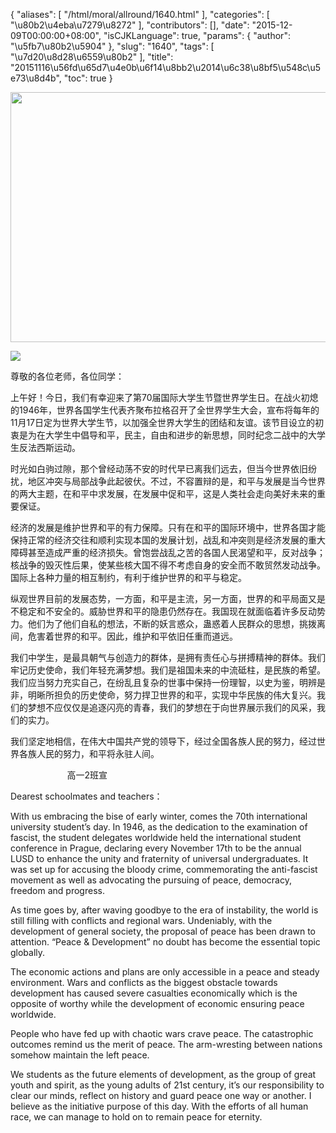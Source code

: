 {
    "aliases": [
        "/html/moral/allround/1640.html"
    ],
    "categories": [
        "\u80b2\u4eba\u7279\u8272"
    ],
    "contributors": [],
    "date": "2015-12-09T00:00:00+08:00",
    "isCJKLanguage": true,
    "params": {
        "author": "\u5fb7\u80b2\u5904"
    },
    "slug": "1640",
    "tags": [
        "\u7d20\u8d28\u6559\u80b2"
    ],
    "title": "20151116\u56fd\u65d7\u4e0b\u6f14\u8bb2\u2014\u6c38\u8bf5\u548c\u5e73\u8d4b",
    "toc": true
}


<img
    src="https://cdn.tfls.online/mirror/full/2281eb8afdbe6d7432c4c6def76230408f3510ef.jpg"
    style="display:block;margin-left:auto;margin-right:auto;"
    decoding="async"
    fetchpriority="auto"
    loading="lazy"
    height="400"
    width="600"
/>





<img
    src="http://www.tfls.cn/images/151209/7-151209145934254.jpg"
    style="display:block;margin-left:auto;margin-right:auto;"
    decoding="async"
    fetchpriority="auto"
    loading="lazy"
/>




尊敬的各位老师，各位同学：




上午好！今日，我们有幸迎来了第70届国际大学生节暨世界学生日。在战火初熄的1946年，世界各国学生代表齐聚布拉格召开了全世界学生大会，宣布将每年的11月17日定为世界大学生节，以加强全世界大学生的团结和友谊。该节目设立的初衷是为在大学生中倡导和平，民主，自由和进步的新思想，同时纪念二战中的大学生反法西斯运动。




时光如白驹过隙，那个曾经动荡不安的时代早已离我们远去，但当今世界依旧纷扰，地区冲突与局部战争此起彼伏。不过，不容置辩的是，和平与发展是当今世界的两大主题，在和平中求发展，在发展中促和平，这是人类社会走向美好未来的重要保证。




经济的发展是维护世界和平的有力保障。只有在和平的国际环境中，世界各国才能保持正常的经济交往和顺利实现本国的发展计划，战乱和冲突则是经济发展的重大障碍甚至造成严重的经济损失。曾饱尝战乱之苦的各国人民渴望和平，反对战争；核战争的毁灭性后果，使某些核大国不得不考虑自身的安全而不敢贸然发动战争。国际上各种力量的相互制约，有利于维护世界的和平与稳定。




纵观世界目前的发展态势，一方面，和平是主流，另一方面，世界的和平局面又是不稳定和不安全的。威胁世界和平的隐患仍然存在。我国现在就面临着许多反动势力。他们为了他们自私的想法，不断的妖言惑众，蛊惑着人民群众的思想，挑拨离间，危害着世界的和平。因此，维护和平依旧任重而道远。




我们中学生，是最具朝气与创造力的群体，是拥有责任心与拼搏精神的群体。我们牢记历史使命，我们年轻充满梦想。我们是祖国未来的中流砥柱，是民族的希望。我们应当努力充实自己，在纷乱且复杂的世事中保持一份理智，以史为鉴，明辨是非，明晰所担负的历史使命，努力捍卫世界的和平，实现中华民族的伟大复兴。我们的梦想不应仅仅是追逐闪亮的青春，我们的梦想在于向世界展示我们的风采，我们的实力。




我们坚定地相信，在伟大中国共产党的领导下，经过全国各族人民的努力，经过世界各族人民的努力，和平将永驻人间。




                       高一2班宣









Dearest
schoolmates and teachers：




With us embracing the bise of early winter,
comes the 70th international university student’s day. In 1946, as
the dedication to the examination of fascist, the student delegates worldwide
held the international student conference in Prague, declaring every November
17th to be the annual LUSD to enhance the unity and fraternity of
universal undergraduates. It was set up for accusing the bloody crime,
commemorating the anti-fascist movement as well as advocating the pursuing of
peace, democracy, freedom and progress.




As time goes by, after waving goodbye to
the era of instability, the world is still filling with conflicts and regional
wars. Undeniably, with the development of general society, the proposal of
peace has been drawn to attention. “Peace & Development” no doubt has
become the essential topic globally.




The economic actions and plans are only
accessible in a peace and steady environment. Wars and conflicts as the biggest
obstacle towards development has caused severe casualties economically which is
the opposite of worthy while the development of economic ensuring peace
worldwide.




People who have fed up with chaotic wars
crave peace. The catastrophic outcomes remind us the merit of peace. The
arm-wresting between nations somehow maintain the left peace.




We students as the future elements of
development, as the group of great youth and spirit, as the young adults of 21st century, it’s our responsibility to clear our minds, reflect on history and
guard peace one way or another. I believe as the
initiative purpose of this day. With the efforts of all human race, we can
manage to hold on to remain peace for eternity.                                                  



  


  








